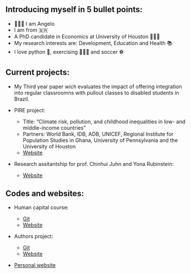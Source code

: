 ## Introducing myself in 5 bullet points:
 
* 🙋🏽‍♂️ I am Angelo 
* I am from 🇧🇷
* A PhD candidate in Economics at University of Houston 👨🏽‍🎓
* My research interests are: Development, Education and Health 📚
* I love python 🐍, exercising 🏃🏽‍♂️ and soccer ⚽

## Current projects:

* My Third year paper wich evaluates the impact of offering integration into regular classroomns with pullout classes to disabled students in Brazil.

* PIRE project:
  - Title: “Climate risk, pollution, and childhood inequalities in
low- and middle-income countries”
  - Partners: World Bank, IDB, ADB, UNICEF, Regional Institute for Population Studies in Ghana, University of Pennsylvania and the University of Houston
  - [Website](https://web.sas.upenn.edu/climate-environment-children/comparative/)
  
* Research assitantship for prof. Chinhui Juhn and Yona Rubinstein:
  - [Website](https://angelosant0s.github.io/authors-project/md/intro.html)

## Codes and websites:

* Human capital course:
  - [Git](https://github.com/AngeloSant0s/human-capital)
  - [Website](https://angelosant0s.github.io/human-capital/md/intro.html)

* Authors project:
  - [Git](https://github.com/AngeloSant0s/authors-project)
  - [Website](https://angelosant0s.github.io/authors-project/md/intro.html)

* [Personal website](https://angelosantos.netlify.app)

<!---
AngeloSant0s/AngeloSant0s is a ✨ special ✨ repository because its `README.md` (this file) appears on your GitHub profile.
You can click the Preview link to take a look at your changes.
--->
